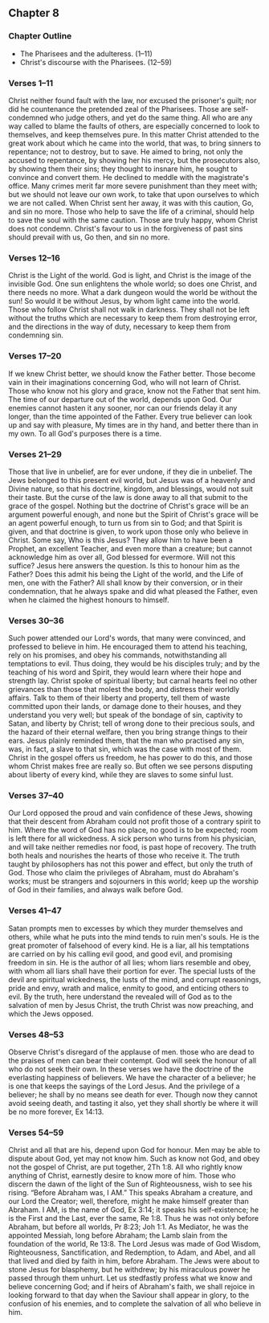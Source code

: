 ## Chapter 8

### Chapter Outline

- The Pharisees and the adulteress. (1–11)
- Christ's discourse with the Pharisees. (12–59)

### Verses 1–11

Christ neither found fault with the law, nor excused the prisoner's guilt; nor did he countenance the pretended zeal of the Pharisees. Those are self-condemned who judge others, and yet do the same thing. All who are any way called to blame the faults of others, are especially concerned to look to themselves, and keep themselves pure. In this matter Christ attended to the great work about which he came into the world, that was, to bring sinners to repentance; not to destroy, but to save. He aimed to bring, not only the accused to repentance, by showing her his mercy, but the prosecutors also, by showing them their sins; they thought to insnare him, he sought to convince and convert them. He declined to meddle with the magistrate's office. Many crimes merit far more severe punishment than they meet with; but we should not leave our own work, to take that upon ourselves to which we are not called. When Christ sent her away, it was with this caution, Go, and sin no more. Those who help to save the life of a criminal, should help to save the soul with the same caution. Those are truly happy, whom Christ does not condemn. Christ's favour to us in the forgiveness of past sins should prevail with us, Go then, and sin no more.

### Verses 12–16

Christ is the Light of the world. God is light, and Christ is the image of the invisible God. One sun enlightens the whole world; so does one Christ, and there needs no more. What a dark dungeon would the world be without the sun! So would it be without Jesus, by whom light came into the world. Those who follow Christ shall not walk in darkness. They shall not be left without the truths which are necessary to keep them from destroying error, and the directions in the way of duty, necessary to keep them from condemning sin.

### Verses 17–20

If we knew Christ better, we should know the Father better. Those become vain in their imaginations concerning God, who will not learn of Christ. Those who know not his glory and grace, know not the Father that sent him. The time of our departure out of the world, depends upon God. Our enemies cannot hasten it any sooner, nor can our friends delay it any longer, than the time appointed of the Father. Every true believer can look up and say with pleasure, My times are in thy hand, and better there than in my own. To all God's purposes there is a time.

### Verses 21–29

Those that live in unbelief, are for ever undone, if they die in unbelief. The Jews belonged to this present evil world, but Jesus was of a heavenly and Divine nature, so that his doctrine, kingdom, and blessings, would not suit their taste. But the curse of the law is done away to all that submit to the grace of the gospel. Nothing but the doctrine of Christ's grace will be an argument powerful enough, and none but the Spirit of Christ's grace will be an agent powerful enough, to turn us from sin to God; and that Spirit is given, and that doctrine is given, to work upon those only who believe in Christ. Some say, Who is this Jesus? They allow him to have been a Prophet, an excellent Teacher, and even more than a creature; but cannot acknowledge him as over all, God blessed for evermore. Will not this suffice? Jesus here answers the question. Is this to honour him as the Father? Does this admit his being the Light of the world, and the Life of men, one with the Father? All shall know by their conversion, or in their condemnation, that he always spake and did what pleased the Father, even when he claimed the highest honours to himself.

### Verses 30–36

Such power attended our Lord's words, that many were convinced, and professed to believe in him. He encouraged them to attend his teaching, rely on his promises, and obey his commands, notwithstanding all temptations to evil. Thus doing, they would be his disciples truly; and by the teaching of his word and Spirit, they would learn where their hope and strength lay. Christ spoke of spiritual liberty; but carnal hearts feel no other grievances than those that molest the body, and distress their worldly affairs. Talk to them of their liberty and property, tell them of waste committed upon their lands, or damage done to their houses, and they understand you very well; but speak of the bondage of sin, captivity to Satan, and liberty by Christ; tell of wrong done to their precious souls, and the hazard of their eternal welfare, then you bring strange things to their ears. Jesus plainly reminded them, that the man who practised any sin, was, in fact, a slave to that sin, which was the case with most of them. Christ in the gospel offers us freedom, he has power to do this, and those whom Christ makes free are really so. But often we see persons disputing about liberty of every kind, while they are slaves to some sinful lust.

### Verses 37–40

Our Lord opposed the proud and vain confidence of these Jews, showing that their descent from Abraham could not profit those of a contrary spirit to him. Where the word of God has no place, no good is to be expected; room is left there for all wickedness. A sick person who turns from his physician, and will take neither remedies nor food, is past hope of recovery. The truth both heals and nourishes the hearts of those who receive it. The truth taught by philosophers has not this power and effect, but only the truth of God. Those who claim the privileges of Abraham, must do Abraham's works; must be strangers and sojourners in this world; keep up the worship of God in their families, and always walk before God.

### Verses 41–47

Satan prompts men to excesses by which they murder themselves and others, while what he puts into the mind tends to ruin men's souls. He is the great promoter of falsehood of every kind. He is a liar, all his temptations are carried on by his calling evil good, and good evil, and promising freedom in sin. He is the author of all lies; whom liars resemble and obey, with whom all liars shall have their portion for ever. The special lusts of the devil are spiritual wickedness, the lusts of the mind, and corrupt reasonings, pride and envy, wrath and malice, enmity to good, and enticing others to evil. By the truth, here understand the revealed will of God as to the salvation of men by Jesus Christ, the truth Christ was now preaching, and which the Jews opposed.

### Verses 48–53

Observe Christ's disregard of the applause of men. those who are dead to the praises of men can bear their contempt. God will seek the honour of all who do not seek their own. In these verses we have the doctrine of the everlasting happiness of believers. We have the character of a believer; he is one that keeps the sayings of the Lord Jesus. And the privilege of a believer; he shall by no means see death for ever. Though now they cannot avoid seeing death, and tasting it also, yet they shall shortly be where it will be no more forever, Ex 14:13.

### Verses 54–59

Christ and all that are his, depend upon God for honour. Men may be able to dispute about God, yet may not know him. Such as know not God, and obey not the gospel of Christ, are put together, 2Th 1:8. All who rightly know anything of Christ, earnestly desire to know more of him. Those who discern the dawn of the light of the Sun of Righteousness, wish to see his rising. “Before Abraham was, I AM.” This speaks Abraham a creature, and our Lord the Creator; well, therefore, might he make himself greater than Abraham. I AM, is the name of God, Ex 3:14; it speaks his self-existence; he is the First and the Last, ever the same, Re 1:8. Thus he was not only before Abraham, but before all worlds, Pr 8:23; Joh 1:1. As Mediator, he was the appointed Messiah, long before Abraham; the Lamb slain from the foundation of the world, Re 13:8. The Lord Jesus was made of God Wisdom, Righteousness, Sanctification, and Redemption, to Adam, and Abel, and all that lived and died by faith in him, before Abraham. The Jews were about to stone Jesus for blasphemy, but he withdrew; by his miraculous power he passed through them unhurt. Let us stedfastly profess what we know and believe concerning God; and if heirs of Abraham's faith, we shall rejoice in looking forward to that day when the Saviour shall appear in glory, to the confusion of his enemies, and to complete the salvation of all who believe in him.

